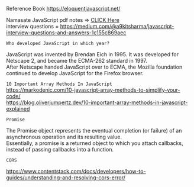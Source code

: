 Reference Book https://eloquentjavascript.net/ <br>

Namasate JavaScript pdf notes => [CLICK Here](https://media.licdn.com/dms/document/C4D1FAQFsMZV248tkSw/feedshare-document-pdf-analyzed/0/1669096555858?e=1672272000&v=beta&t=099p5XrlAAWngal_dq3nU167JTmDBhrPzVl-XS9axBM)<br>
interview questions = https://medium.com/@a9kitsharma/javascript-interview-questions-and-answers-1c155c869aec

``Who developed JavaScript in which year?``<br>

JavaScript was invented by Brendan Eich in 1995. It was developed for Netscape 2, and became the ECMA-262 standard in 1997. <br>
After Netscape handed JavaScript over to ECMA, the Mozilla foundation continued to develop JavaScript for the Firefox browser.



``10 Important Array Methods In JavaScript``<br>
 https://markodenic.com/10-javascript-array-methods-to-simplify-your-code/<br>
   https://blog.oliverjumpertz.dev/10-important-array-methods-in-javascript-explained



``Promise``

The Promise object represents the eventual completion (or failure) of an asynchronous operation and its resulting value.<br>
Essentially, a promise is a returned object to which you attach callbacks, instead of passing callbacks into a function.

``CORS``

https://www.contentstack.com/docs/developers/how-to-guides/understanding-and-resolving-cors-error/




